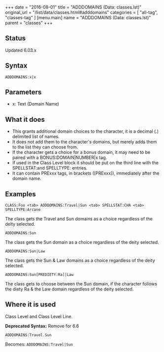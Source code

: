 +++
date = "2016-08-01"
title = "ADDDOMAINS (Data: classes.lst)"
original_url = "/list/data/classes.html#adddomains"
categories = [ "all-tag", "classes-tag" ]
[menu.main]
    name = "ADDDOMAINS (Data: classes.lst)"
    parent = "classes"
+++

## Status

Updated 6.03.x

## Syntax

`ADDDOMAINS:x|x`

## Parameters

-   x: Text (Domain Name)



What it does
------------

-   This grants additional domain choices to the character, it is a
    decimal (.) delimited list of names.
-   It does not add them to the character's domains, but merely adds
    them to the list they can choose from.
-   If the character gets a choice for a bonus domain, it may need to be
    paired with a BONUS:DOMAIN|NUMBER|x tag.
-   If used in the Class Level block it should be put on the third line
    with the SPELLSTAT:and SPELLTYPE: entries.
-   It can contain PRExxx tags, in brackets (\[PRExxx\]), immediately
    after the domain name.

Examples
--------

`CLASS:Foo <tab> ADDDOMAINS:Travel|Sun <tab> SPELLSTAT:CHA <tab> SPELLTYPE:Arcane`

The class gets the Travel and Sun domains as a choice regardless of the
deity selected.

`ADDDOMAINS:Sun`

The class gets the Sun domain as a choice regardless of the deity
selected.

`ADDDOMAINS:Sun|Law`

The class gets the Sun & Law domains as a choice regardless of the deity
selected.

`ADDDOMAINS:Sun[PREDIETY:Ra]|Law`

The class gets to choose between the Sun domain, if the character
follows the diety Ra & the Law domain regardless of the deity selected.

Where it is used
----------------

Class Level and Class Level Line.

**Deprecated Syntax:** <span class="lstdep"> Remove for 6.6 </span>

`ADDDOMAINS:Travel.Sun`

Becomes: `ADDDOMAINS:Travel|Sun`

